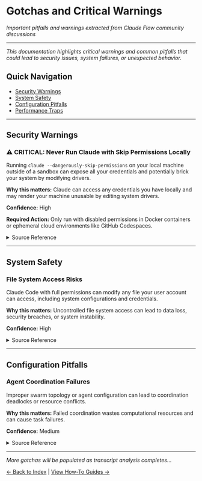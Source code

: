 # Gotchas and Critical Warnings

*Important pitfalls and warnings extracted from Claude Flow community discussions*

---

*This documentation highlights critical warnings and common pitfalls that could lead to security issues, system failures, or unexpected behavior.*

## Quick Navigation
- [Security Warnings](#security-warnings)
- [System Safety](#system-safety)
- [Configuration Pitfalls](#configuration-pitfalls)
- [Performance Traps](#performance-traps)

---

## Security Warnings

### ⚠️ CRITICAL: Never Run Claude with Skip Permissions Locally
Running `claude --dangerously-skip-permissions` on your local machine outside of a sandbox can expose all your credentials and potentially brick your system by modifying drivers.

**Why this matters:** Claude can access any credentials you have locally and may render your machine unusable by editing system drivers.

**Confidence:** High

**Required Action:** Only run with disabled permissions in Docker containers or ephemeral cloud environments like GitHub Codespaces.

<details>
<summary>Source Reference</summary>

> "The team warns against using claude with permissions disabled unless you are executing it in a Docker container or in an ephemeral cloud environment for security reasons. If you run claude --dangerously-skip-permissions locally outside of a sandbox (like Docker) claude will likely be able access any credentials you have locally & may even brick your machine (by editing your drivers) rendering it unusable."

Source: `spec.md:11-16`
</details>

---

## System Safety

### File System Access Risks
Claude Code with full permissions can modify any file your user account can access, including system configurations and credentials.

**Why this matters:** Uncontrolled file system access can lead to data loss, security breaches, or system instability.

**Confidence:** High

<details>
<summary>Source Reference</summary>

*[To be populated from transcript analysis]*

Source: `[pending_analysis]`
</details>

---

## Configuration Pitfalls

### Agent Coordination Failures
Improper swarm topology or agent configuration can lead to coordination deadlocks or resource conflicts.

**Why this matters:** Failed coordination wastes computational resources and can cause task failures.

**Confidence:** Medium

<details>
<summary>Source Reference</summary>

*[To be populated from transcript analysis]*

Source: `[pending_analysis]`
</details>

---

*More gotchas will be populated as transcript analysis completes...*

[← Back to Index](README.md) | [View How-To Guides →](how-to.md)